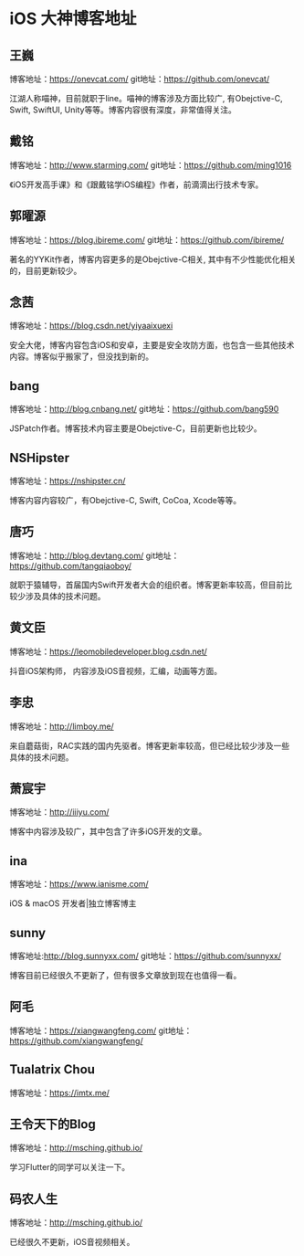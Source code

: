 # iOS 大神博客地址

## 王巍
博客地址：https://onevcat.com/
git地址：https://github.com/onevcat/

江湖人称喵神，目前就职于line。喵神的博客涉及方面比较广, 有Obejctive-C, Swift, SwiftUI, Unity等等。博客内容很有深度，非常值得关注。


## 戴铭
博客地址：http://www.starming.com/
git地址：https://github.com/ming1016

《iOS开发高手课》和《跟戴铭学iOS编程》作者，前滴滴出行技术专家。

## 郭曜源
博客地址：https://blog.ibireme.com/
git地址：https://github.com/ibireme/

著名的YYKit作者，博客内容更多的是Obejctive-C相关, 其中有不少性能优化相关的，目前更新较少。

## 念茜
博客地址：https://blog.csdn.net/yiyaaixuexi

安全大佬，博客内容包含iOS和安卓，主要是安全攻防方面，也包含一些其他技术内容。博客似乎搬家了，但没找到新的。

## bang
博客地址：http://blog.cnbang.net/
git地址：https://github.com/bang590

JSPatch作者。博客技术内容主要是Obejctive-C，目前更新也比较少。

## NSHipster
博客地址：https://nshipster.cn/

博客内容内容较广，有Obejctive-C, Swift, CoCoa, Xcode等等。

##  唐巧
博客地址：http://blog.devtang.com/
git地址：https://github.com/tangqiaoboy/

就职于猿辅导，首届国内Swift开发者大会的组织者。博客更新率较高，但目前比较少涉及具体的技术问题。

## 黄文臣
博客地址：https://leomobiledeveloper.blog.csdn.net/

抖音iOS架构师， 内容涉及iOS音视频，汇编，动画等方面。


## 李忠
博客地址：http://limboy.me/

来自蘑菇街，RAC实践的国内先驱者。博客更新率较高，但已经比较少涉及一些具体的技术问题。

## 萧宸宇
博客地址：http://iiiyu.com/

博客中内容涉及较广，其中包含了许多iOS开发的文章。

## ina
博客地址：https://www.ianisme.com/

iOS & macOS 开发者|独立博客博主

## sunny
 博客地址:http://blog.sunnyxx.com/
 git地址：https://github.com/sunnyxx/
 
 博客目前已经很久不更新了，但有很多文章放到现在也值得一看。
 
## 阿毛
 博客地址：https://xiangwangfeng.com/
 git地址：https://github.com/xiangwangfeng/
 
## Tualatrix Chou

博客地址：https://imtx.me/

## 王令天下的Blog
博客地址：http://msching.github.io/

学习Flutter的同学可以关注一下。

## 码农人生
博客地址：http://msching.github.io/

已经很久不更新，iOS音视频相关。




